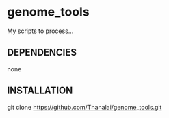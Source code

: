 # genome_tools

My scripts to process...

## DEPENDENCIES

none

## INSTALLATION

git clone https://github.com/Thanalai/genome_tools.git
